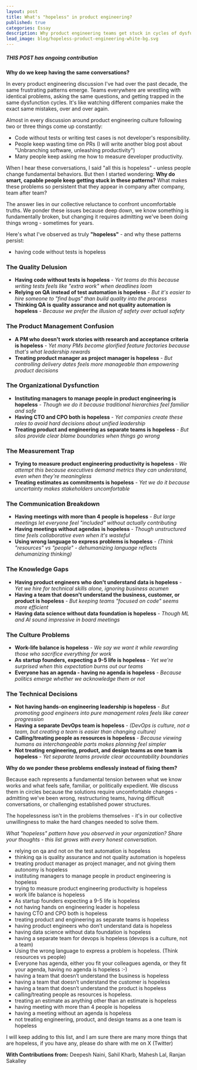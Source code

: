 ```yaml
---
layout: post
title: What's "hopeless" in product engineering?
published: true
categories: Essay
description: Why product engineering teams get stuck in cycles of dysfunction, and the transformative journey from chaos to clarity.
lead_image: blog/hopeless-product-engineering-white-bg.svg
---
```


##### THIS POST has ongoing contribution

**Why do we keep having the same conversations?** 

In every product engineering discussion I've had over the past decade, the same frustrating patterns emerge. Teams everywhere are wrestling with identical problems, asking the same questions, and getting trapped in the same dysfunction cycles. It's like watching different companies make the exact same mistakes, over and over again.

Almost in every discussion around product engineering culture following two or three things come up constantly:

* Code without tests or writing test cases is not developer's responsibility.
* People keep wasting time on PRs (I will write another blog post about "Unbranching software, unleashing productivity")
* Many people keep asking me how to measure developer productivity.

When I hear these conversations, I said "all this is hopeless" - unless people change fundamental behaviors. But then I started wondering: **Why do smart, capable people keep getting stuck in these patterns?** What makes these problems so persistent that they appear in company after company, team after team?

The answer lies in our collective reluctance to confront uncomfortable truths. We ponder these issues because deep down, we know something is fundamentally broken, but changing it requires admitting we've been doing things wrong - sometimes for years.

Here's what I've observed as truly **"hopeless"** - and why these patterns persist:


- having code without tests is hopeless
### **The Quality Delusion**
* **Having code without tests is hopeless** - *Yet teams do this because writing tests feels like "extra work" when deadlines loom*
* **Relying on QA instead of test automation is hopeless** - *But it's easier to hire someone to "find bugs" than build quality into the process*
* **Thinking QA is quality assurance and not quality automation is hopeless** - *Because we prefer the illusion of safety over actual safety*

### **The Product Management Confusion**  
* **A PM who doesn't work stories with research and acceptance criteria is hopeless** - *Yet many PMs become glorified feature factories because that's what leadership rewards*
* **Treating product manager as project manager is hopeless** - *But controlling delivery dates feels more manageable than empowering product decisions*

### **The Organizational Dysfunction**
* **Instituting managers to manage people in product engineering is hopeless** - *Though we do it because traditional hierarchies feel familiar and safe*
* **Having CTO and CPO both is hopeless** - *Yet companies create these roles to avoid hard decisions about unified leadership*
* **Treating product and engineering as separate teams is hopeless** - *But silos provide clear blame boundaries when things go wrong*

### **The Measurement Trap**
* **Trying to measure product engineering productivity is hopeless** - *We attempt this because executives demand metrics they can understand, even when they're meaningless*
* **Treating estimates as commitments is hopeless** - *Yet we do it because uncertainty makes stakeholders uncomfortable*

### **The Communication Breakdown**
* **Having meetings with more than 4 people is hopeless** - *But large meetings let everyone feel "included" without actually contributing*
* **Having meetings without agendas is hopeless** - *Though unstructured time feels collaborative even when it's wasteful*
* **Using wrong language to express problems is hopeless** - *(Think "resources" vs "people" - dehumanizing language reflects dehumanizing thinking)*

### **The Knowledge Gaps**
* **Having product engineers who don't understand data is hopeless** - *Yet we hire for technical skills alone, ignoring business acumen*
* **Having a team that doesn't understand the business, customer, or product is hopeless** - *But keeping teams "focused on code" seems more efficient*
* **Having data science without data foundation is hopeless** - *Though ML and AI sound impressive in board meetings*

### **The Culture Problems**
* **Work-life balance is hopeless** - *We say we want it while rewarding those who sacrifice everything for work*
* **As startup founders, expecting a 9-5 life is hopeless** - *Yet we're surprised when this expectation burns out our teams*
* **Everyone has an agenda - having no agenda is hopeless** - *Because politics emerge whether we acknowledge them or not*

### **The Technical Decisions**
* **Not having hands-on engineering leadership is hopeless** - *But promoting good engineers into pure management roles feels like career progression*
* **Having a separate DevOps team is hopeless** - *(DevOps is culture, not a team, but creating a team is easier than changing culture)*
* **Calling/treating people as resources is hopeless** - *Because viewing humans as interchangeable parts makes planning feel simpler*
* **Not treating engineering, product, and design teams as one team is hopeless** - *Yet separate teams provide clear accountability boundaries*

**Why do we ponder these problems endlessly instead of fixing them?** 

Because each represents a fundamental tension between what we know works and what feels safe, familiar, or politically expedient. We discuss them in circles because the solutions require uncomfortable changes - admitting we've been wrong, restructuring teams, having difficult conversations, or challenging established power structures.

The hopelessness isn't in the problems themselves - it's in our collective unwillingness to make the hard changes needed to solve them.

*What "hopeless" pattern have you observed in your organization? Share your thoughts - this list grows with every honest conversation.*
- relying on qa and not on the test automation is hopeless
- thinking qa is quality assurance and not quality automation is hopeless
- treating product manager as project manager, and not giving them autonomy is hopeless
- instituting managers to manage people in product engineering is hopeless
- trying to measure product engineering productivity is hopeless
- work life balance is hopeless
- As startup founders expecting a 9-5 life is hopeless
- not having hands on engineering leader is hopeless
- having CTO and CPO both is hopeless
- treating product and engineering as separate teams is hopeless
- having product engineers who don’t understand data is hopeless
- having data science without data foundation is hopeless
- having a separate team for devops is hopeless (devops is a culture, not a team)
- Using the wrong language to express a problem is hopeless. (Think resources vs people)
- Everyone has agenda, either you fit your colleagues agenda, or they fit your agenda, having no agenda is hopeless :-)
- having a team that doesn’t understand the business is hopeless
- having a team that doesn’t understand the customer is hopeless
- having a team that doesn’t understand the product is hopeless
- calling/treating people as resources is hopeless.
- treating an estimate as anything other than an estimate is hopeless
- having meeting with more than 4 people is hopeless
- having a meeting without an agenda is hopeless
- not treating engineering, product, and design teams as a one team is hopeless

I will keep adding to this list, and I am sure there are many more things that are hopeless, if you have any, please do share with me on X (Twitter)

<div class="footnote"> 
<b>With Contributions from:</b> Deepesh Naini, Sahil Kharb, Mahesh Lal, Ranjan Sakalley
</div>
